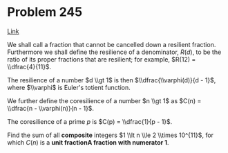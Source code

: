 # Problem 245

[Link](https://projecteuler.net/problem=245)

We shall call a fraction that cannot be cancelled down a resilient fraction.  
Furthermore we shall define the resilience of a denominator, $R(d)$, to be the ratio of its proper fractions that are resilient; for example, $R(12) = \\dfrac{4}{11}$.

The resilience of a number $d \\gt 1$ is then $\\dfrac{\\varphi(d)}{d - 1}$, where $\\varphi$ is Euler's totient function.

We further define the coresilience of a number $n \\gt 1$ as $C(n) = \\dfrac{n - \\varphi(n)}{n - 1}$.

The coresilience of a prime $p$ is $C(p) = \\dfrac{1}{p - 1}$.

Find the sum of all **composite** integers $1 \\lt n \\le 2 \\times 10^{11}$, for which $C(n)$ is a **unit fractionA fraction with numerator $1$**.

